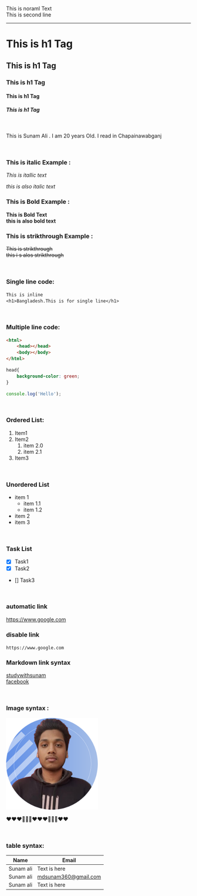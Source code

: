 This is noraml Text <br>
This is second line  

---

# This is h1 Tag
## This is h1 Tag
### This is h1 Tag
#### This is h1 Tag
##### This is h1 Tag

<br>

<p>This is Sunam Ali . I am 20 years Old. I read in Chapainawabganj</p>

<br>

### This is italic Example :

<i>This is itallic text</i>  

_this is also italic text_       

### This is Bold Example :

<b>This is Bold Text</b>  
__this is also bold text__  


### This is strikthrough Example :

<del>This is strikthrough</del>  
~~this i s alos strikthrough~~  

<br>

### Single line code:
`This is inline`  
`<h1>Bangladesh.This is for single line</h1>`  

<br/>

### Multiple line code:
``` html
<html>
    <head></head>
    <body></body>
</html>
```

```css
head{
    background-color: green;
}
```

``` javascript
console.log('Hello');
```  
<br>

### Ordered List:
1. Item1
2. Item2
    1. item 2.0
    1. item 2.1
3. Item3

<br>

### Unordered List
- item 1
    - item 1.1
    - item 1.2
- item 2
- item 3

<br>

### Task List
- [x] Task1
- [x] Task2
- [] Task3

<br>

### automatic link
https://www.google.com 

### disable link
`https://www.google.com`

### Markdown link syntax
[studywithsunam][website]  
[facebook][facebooklink]


<br>

### Image syntax :
<!-- ![profile](./images/profilesunam.png) -->
<img src="./images/profilesunam.png" height="250px" title="profile-image">

❤️❤️❤️🥎🥎🥎❤️❤️❤️🥎🥎🥎❤️❤️

<br>

### table syntax: 
| Name | Email |
| ----- | ----- |
| Sunam ali | Text is here |
| Sunam ali | mdsunam360@gmail.com |
| Sunam ali | Text is here |


<!-- All link is here  -->
[website]: https://www.google.com 
[facebooklink]: https://www.google.com 

